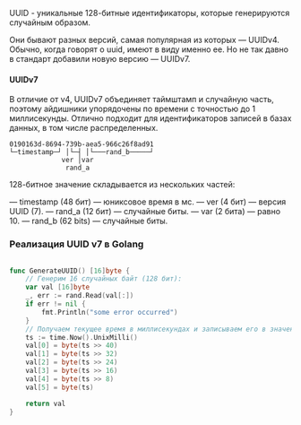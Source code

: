 UUID -  уникальные 128-битные идентификаторы, которые генерируются случайным образом.

Они бывают разных версий, самая популярная из которых — UUIDv4. Обычно, когда говорят о uuid, имеют в виду именно ее. 
Но не так давно в стандарт добавили новую версию — UUIDv7.



#### UUIDv7
В отличие от v4, UUIDv7 объединяет таймштамп и случайную часть, поэтому айдишники упорядочены по времени с точностью до 1 миллисекунды. Отлично подходит для идентификаторов записей в базах данных, в том числе распределенных.
```
0190163d-8694-739b-aea5-966c26f8ad91
└─timestamp─┘ │└─┤ │└───rand_b─────┘
             ver │var
              rand_a

```
128-битное значение складывается из нескольких частей:

— timestamp (48 бит) — юниксовое время в мс.
— ver (4 бит) — версия UUID (7).
— rand_a (12 бит) — случайные биты.
— var (2 бита) — равно 10.
— rand_b (62 bits) — случайные биты.



### Реализация UUID v7 в Golang
```go

func GenerateUUID() [16]byte {
	// Генерим 16 случайных байт (128 бит):
	var val [16]byte
	_, err := rand.Read(val[:])
	if err != nil {
		fmt.Println("some error occurred")
	}
	// Получаем текущее время в миллисекундах и записываем его в значение UUID:
	ts := time.Now().UnixMilli()
	val[0] = byte(ts >> 40)
	val[1] = byte(ts >> 32)
	val[2] = byte(ts >> 24)
	val[3] = byte(ts >> 16)
	val[4] = byte(ts >> 8)
	val[5] = byte(ts)

	return val
}
```